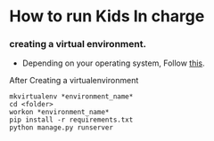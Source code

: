# How to run Kids In charge

### creating a virtual environment.

- Depending on your operating system, Follow [this](https://packaging.python.org/guides/installing-using-pip-and-virtual-environments/#creating-a-virtual-environment).

After Creating a virtualenvironment

```
mkvirtualenv *environment_name*
cd <folder>
workon *environment_name*
pip install -r requirements.txt
python manage.py runserver

```
